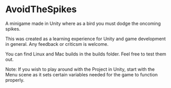 # AvoidTheSpikes
A minigame made in Unity where as a bird you must dodge the oncoming spikes. 

This was created as a learning experience for Unity and game development in general. Any feedback or criticsm is welcome. 

You can find Linux and Mac builds in the builds folder. Feel free to test them out. 

Note: If you wish to play around with the Project in Unity, start with the Menu scene as it sets certain variables needed for 
the game to function properly. 
